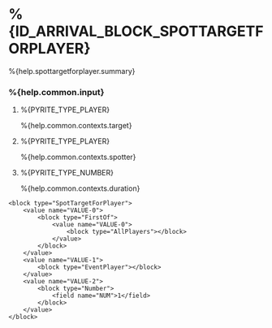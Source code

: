 # %{ID_ARRIVAL_BLOCK_SPOTTARGETFORPLAYER}

%{help.spottargetforplayer.summary}

### %{help.common.input}

1. %{PYRITE_TYPE_PLAYER}

    %{help.common.contexts.target}

2. %{PYRITE_TYPE_PLAYER}

    %{help.common.contexts.spotter}

3. %{PYRITE_TYPE_NUMBER}

    %{help.common.contexts.duration}

```
<block type="SpotTargetForPlayer">
    <value name="VALUE-0">
        <block type="FirstOf">
            <value name="VALUE-0">
                <block type="AllPlayers"></block>
            </value>
        </block>
    </value>
    <value name="VALUE-1">
        <block type="EventPlayer"></block>
    </value>
    <value name="VALUE-2">
        <block type="Number">
            <field name="NUM">1</field>
        </block>
    </value>
</block>
```
